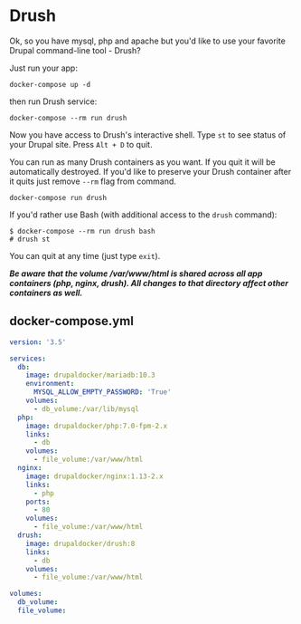 Drush
=================

Ok, so you have mysql, php and apache but you'd like to use your favorite Drupal
command-line tool - Drush?

Just run your app:

```
docker-compose up -d
```

then run Drush service:

```
docker-compose --rm run drush
```

Now you have access to Drush's interactive shell. Type `st` to see status of your
Drupal site. Press `Alt + D` to quit.

You can run as many Drush containers as you want. If you quit it will be
automatically destroyed. If you'd like to preserve your Drush container after it quits just
remove `--rm` flag from command.

```
docker-compose run drush
```

If you'd rather use Bash (with additional access to the `drush` command):

```
$ docker-compose --rm run drush bash
# drush st
```

You can quit at any time (just type `exit`).

***Be aware that the volume /var/www/html is shared across all app containers (php,
nginx, drush).  All changes to that directory affect other containers as well.***

## docker-compose.yml
```yaml
version: '3.5'

services:
  db:
    image: drupaldocker/mariadb:10.3
    environment:
      MYSQL_ALLOW_EMPTY_PASSWORD: 'True'
    volumes:
      - db_volume:/var/lib/mysql
  php:
    image: drupaldocker/php:7.0-fpm-2.x
    links:
      - db
    volumes:
      - file_volume:/var/www/html
  nginx:
    image: drupaldocker/nginx:1.13-2.x
    links:
      - php
    ports:
      - 80
    volumes:
      - file_volume:/var/www/html
  drush:
    image: drupaldocker/drush:8
    links:
      - db
    volumes:
      - file_volume:/var/www/html

volumes:
  db_volume:
  file_volume:

```
